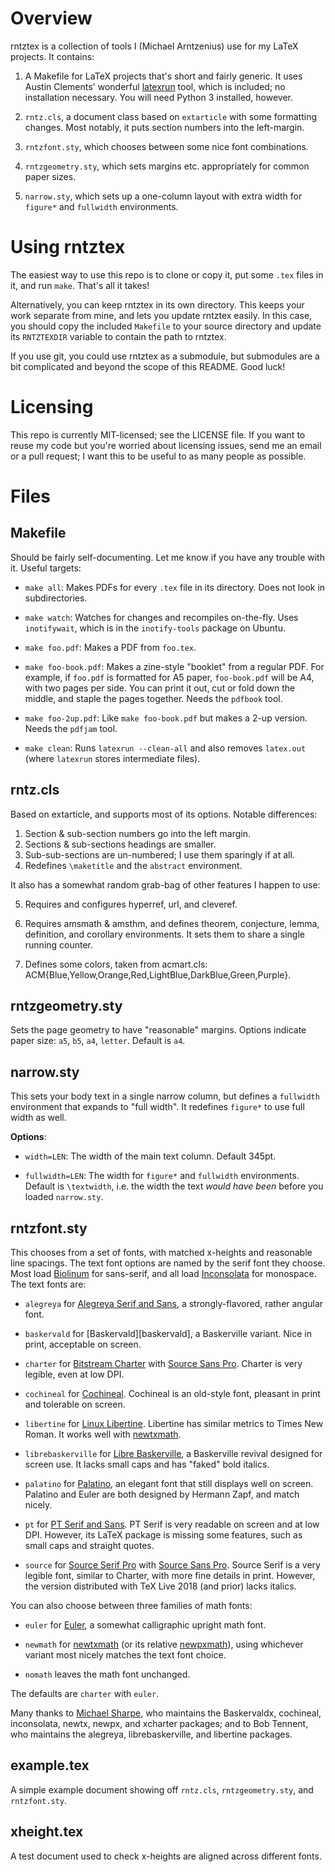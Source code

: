 # Overview

[latexrun]: https://github.com/aclements/latexrun

rntztex is a collection of tools I (Michael Arntzenius) use for my LaTeX
projects. It contains:

1. A Makefile for LaTeX projects that's short and fairly generic. It uses Austin
   Clements' wonderful [latexrun][] tool, which is included; no installation
   necessary. You will need Python 3 installed, however.

2. `rntz.cls`, a document class based on `extarticle` with some formatting
   changes. Most notably, it puts section numbers into the left-margin.

3. `rntzfont.sty`, which chooses between some nice font combinations.

4. `rntzgeometry.sty`, which sets margins etc. appropriately for common paper
   sizes.

5. `narrow.sty`, which sets up a one-column layout with extra width for
   `figure*` and `fullwidth` environments.

# Using rntztex

The easiest way to use this repo is to clone or copy it, put some `.tex` files
in it, and run `make`. That's all it takes!

Alternatively, you can keep rntztex in its own directory. This keeps your work
separate from mine, and lets you update rntztex easily. In this case, you should
copy the included `Makefile` to your source directory and update its
`RNTZTEXDIR` variable to contain the path to rntztex.

If you use git, you could use rntztex as a submodule, but submodules are a bit
complicated and beyond the scope of this README. Good luck!

# Licensing

This repo is currently MIT-licensed; see the LICENSE file. If you want to reuse
my code but you're worried about licensing issues, send me an email or a pull
request; I want this to be useful to as many people as possible.

# Files

## Makefile

Should be fairly self-documenting. Let me know if you have any trouble with it.
Useful targets:

- `make all`: Makes PDFs for every `.tex` file in its directory. Does not look
  in subdirectories.

- `make watch`: Watches for changes and recompiles on-the-fly. Uses
  `inotifywait`, which is in the `inotify-tools` package on Ubuntu.

- `make foo.pdf`: Makes a PDF from `foo.tex`.

- `make foo-book.pdf`: Makes a zine-style "booklet" from a regular PDF. For
  example, if `foo.pdf` is formatted for A5 paper, `foo-book.pdf` will be A4,
  with two pages per side. You can print it out, cut or fold down the middle,
  and staple the pages together. Needs the `pdfbook` tool.

- `make foo-2up.pdf`: Like `make foo-book.pdf` but makes a 2-up version. Needs
  the `pdfjam` tool.

- `make clean`: Runs `latexrun --clean-all` and also removes `latex.out` (where
  `latexrun` stores intermediate files).

## rntz.cls

Based on extarticle, and supports most of its options. Notable differences:

1. Section & sub-section numbers go into the left margin.
2. Sections & sub-sections headings are smaller.
3. Sub-sub-sections are un-numbered; I use them sparingly if at all.
4. Redefines `\maketitle` and the `abstract` environment.

It also has a somewhat random grab-bag of other features I happen to use:

5. Requires and configures hyperref, url, and cleveref.

6. Requires amsmath & amsthm, and defines theorem, conjecture, lemma,
definition, and corollary environments. It sets them to share a single running
counter.

7. Defines some colors, taken from acmart.cls:
ACM{Blue,Yellow,Orange,Red,LightBlue,DarkBlue,Green,Purple}.

## rntzgeometry.sty

Sets the page geometry to have "reasonable" margins. Options indicate paper
size: `a5`, `b5`, `a4`, `letter`. Default is `a4`.

## narrow.sty

This sets your body text in a single narrow column, but defines a `fullwidth`
environment that expands to "full width". It redefines `figure*` to use full
width as well.

**Options**:

- `width=LEN`: The width of the main text column. Default 345pt.

- `fullwidth=LEN`: The width for `figure*` and `fullwidth` environments. Default
  is `\textwidth`, i.e. the width the text *would have been* before you loaded
  `narrow.sty`.

## rntzfont.sty

This chooses from a set of fonts, with matched x-heights and reasonable line
spacings. The text font options are named by the serif font they choose. Most
load [Biolinum][Libertine] for sans-serif, and all load [Inconsolata][] for
monospace. The text fonts are:

- `alegreya` for [Alegreya Serif and Sans][alegreya], a strongly-flavored,
  rather angular font.

- `baskervald` for [Baskervald][baskervald], a Baskerville variant. Nice in
  print, acceptable on screen.

- `charter` for [Bitstream Charter][charter] with [Source Sans Pro][ssans].
  Charter is very legible, even at low DPI.

- `cochineal` for [Cochineal][]. Cochineal is an old-style font, pleasant in
   print and tolerable on screen.

- `libertine` for [Linux Libertine][Libertine]. Libertine has similar metrics to
  Times New Roman. It works well with [newtxmath][].

- `librebaskerville` for [Libre Baskerville][librebaskerville], a Baskerville
  revival designed for screen use. It lacks small caps and has "faked" bold
  italics.

- `palatino` for [Palatino][], an elegant font that still displays well on
  screen. Palatino and Euler are both designed by Hermann Zapf, and match
  nicely.

- `pt` for [PT Serif and Sans][pt]. PT Serif is very readable on screen and at
  low DPI. However, its LaTeX package is missing some features, such as small
  caps and straight quotes.

- `source` for [Source Serif Pro][sserif] with [Source Sans Pro][ssans]. Source
  Serif is a very legible font, similar to Charter, with more fine details in
  print. However, the version distributed with TeX Live 2018 (and prior) lacks
  italics.

You can also choose between three families of math fonts:

- `euler` for [Euler][], a somewhat calligraphic upright math font.

- `newmath` for [newtxmath][] (or its relative [newpxmath][]), using whichever
  variant most nicely matches the text font choice.

- `nomath` leaves the math font unchanged.

The defaults are `charter` with `euler`.

Many thanks to [Michael Sharpe](http://math.ucsd.edu/~msharpe/), who maintains
the Baskervaldx, cochineal, inconsolata, newtx, newpx, and xcharter packages;
and to Bob Tennent, who maintains the alegreya, librebaskerville, and libertine
packages.

[alegreya]: https://ctan.org/pkg/alegreya
[baskervaldx]: https://ctan.org/pkg/baskervaldx
[librebaskerville]: https://ctan.org/pkg/librebaskerville
[Cochineal]: https://ctan.org/pkg/cochineal
[Euler]: https://ctan.org/pkg/eulervm
[Inconsolata]: https://ctan.org/pkg/inconsolata
[Libertine]: https://ctan.org/pkg/libertine
[Palatino]: https://ctan.org/pkg/newpx
[charter]: https://ctan.org/pkg/XCharter
[pt]: https://ctan.org/pkg/paratype
[newtxmath]: https://ctan.org/pkg/newtx
[newpxmath]: https://ctan.org/pkg/newpx
[ssans]: https://ctan.org/pkg/sourcesanspro
[sserif]: https://ctan.org/pkg/sourceserifpro

## example.tex

A simple example document showing off `rntz.cls`, `rntzgeometry.sty`, and
`rntzfont.sty`.

## xheight.tex

A test document used to check x-heights are aligned across different fonts.
